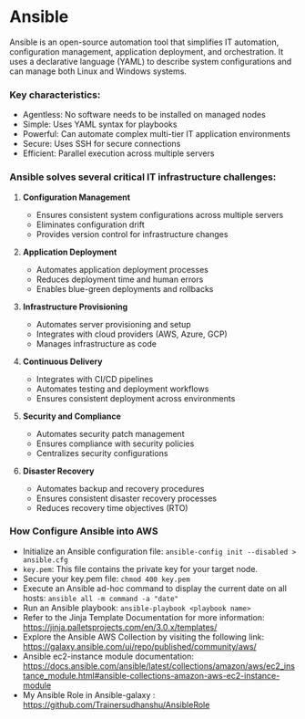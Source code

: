 # Ansible

<!-- what is Ansible -->

Ansible is an open-source automation tool that simplifies IT automation, configuration management, application deployment, and orchestration. It uses a declarative language (YAML) to describe system configurations and can manage both Linux and Windows systems.

### Key characteristics:

- Agentless: No software needs to be installed on managed nodes
- Simple: Uses YAML syntax for playbooks
- Powerful: Can automate complex multi-tier IT application environments
- Secure: Uses SSH for secure connections
- Efficient: Parallel execution across multiple servers

<!-- What problems it solves -->

### Ansible solves several critical IT infrastructure challenges:

1. **Configuration Management**

   - Ensures consistent system configurations across multiple servers
   - Eliminates configuration drift
   - Provides version control for infrastructure changes

2. **Application Deployment**

   - Automates application deployment processes
   - Reduces deployment time and human errors
   - Enables blue-green deployments and rollbacks

3. **Infrastructure Provisioning**

   - Automates server provisioning and setup
   - Integrates with cloud providers (AWS, Azure, GCP)
   - Manages infrastructure as code

4. **Continuous Delivery**

   - Integrates with CI/CD pipelines
   - Automates testing and deployment workflows
   - Ensures consistent deployment across environments

5. **Security and Compliance**

   - Automates security patch management
   - Ensures compliance with security policies
   - Centralizes security configurations

6. **Disaster Recovery**
   - Automates backup and recovery procedures
   - Ensures consistent disaster recovery processes
   - Reduces recovery time objectives (RTO)

<!-- How Configure Ansible into AWS -->

### How Configure Ansible into AWS

- Initialize an Ansible configuration file: `ansible-config init --disabled > ansible.cfg`
- `key.pem`: This file contains the private key for your target node.
- Secure your key.pem file: `chmod 400 key.pem`
- Execute an Ansible ad-hoc command to display the current date on all hosts: `ansible all -m command -a "date"`
- Run an Ansible playbook: `ansible-playbook <playbook name>`
- Refer to the Jinja Template Documentation for more information: https://jinja.palletsprojects.com/en/3.0.x/templates/
- Explore the Ansible AWS Collection by visiting the following link: https://galaxy.ansible.com/ui/repo/published/community/aws/
- Ansible ec2-instance module documentation: https://docs.ansible.com/ansible/latest/collections/amazon/aws/ec2_instance_module.html#ansible-collections-amazon-aws-ec2-instance-module
- My Ansible Role in Ansible-galaxy : https://github.com/Trainersudhanshu/AnsibleRole
